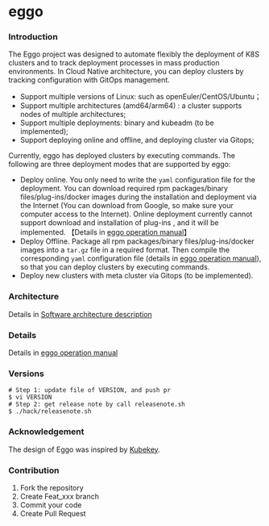 # eggo

### Introduction
The Eggo project was designed to automate flexibly the deployment of K8S clusters and to track deployment processes in mass production environments. In Cloud Native architecture, you can deploy clusters by tracking configuration with GitOps management.

- Support multiple versions of Linux: such as openEuler/CentOS/Ubuntu；
- Support multiple architectures (amd64/arm64) : a cluster supports nodes of multiple architectures;
- Support multiple deployments: binary and kubeadm (to be implemented);
- Support deploying online and offline, and deploying cluster via Gitops;

Currently, eggo has deployed clusters by executing commands. The following are three deployment modes that are supported by eggo:


- Deploy online. You only need to write the `yaml` configuration file for the deployment. You can download required rpm packages/binary files/plug-ins/docker images during the installation and deployment via the Internet (You can download from Google, so make sure your computer access to the Internet). Online deployment currently cannot support download and installation of plug-ins , and it will be implemented. 【Details in [eggo operation manual](/docs/manual.md)】
- Deploy Offline. Package all rpm packages/binary files/plug-ins/docker images into a `tar.gz` file in a required format. Then compile the corresponding `yaml` configuration file (details in [eggo operation manual](/docs/manual.md)), so that you can deploy clusters by executing commands.  
- Deploy new clusters with meta cluster via Gitops (to be implemented).

### Architecture
Details in [Software architecture description](./docs/general_design.md)

### Details
Details in [eggo operation manual](https://docs.openeuler.org/zh/docs/21.09/docs/Kubernetes/eggo%E8%87%AA%E5%8A%A8%E5%8C%96%E9%83%A8%E7%BD%B2.html)


### Versions

```
# Step 1: update file of VERSION, and push pr
$ vi VERSION
# Step 2: get release note by call releasenote.sh
$ ./hack/releasenote.sh
```

### Acknowledgement

The design of Eggo was inspired by [Kubekey](https://github.com/kubesphere/kubekey).

### Contribution

1.  Fork the repository
2.  Create Feat_xxx branch
3.  Commit your code
4.  Create Pull Request